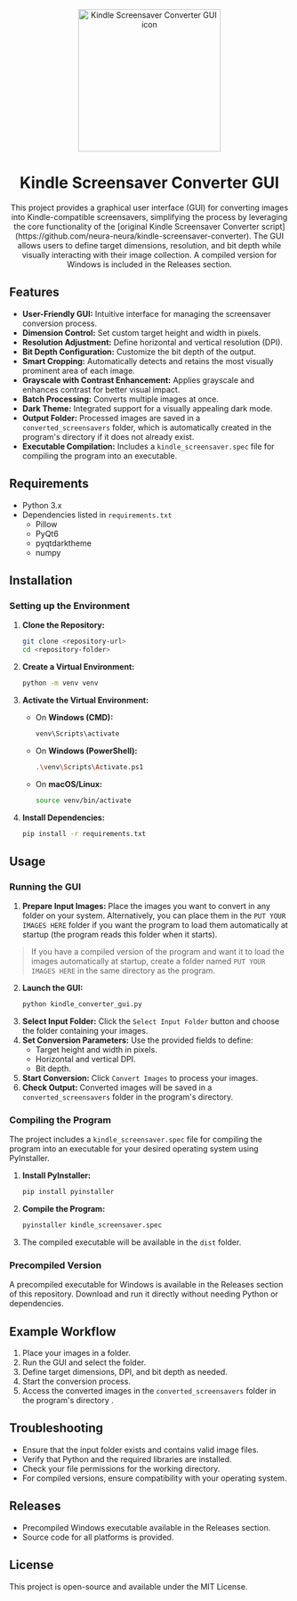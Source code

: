 <div align="center">
  <img src="./assets/icon.ico" alt="Kindle Screensaver Converter GUI icon" width="256">
</div>

<h1 align="center">Kindle Screensaver Converter GUI</h1>

<div align="center">
  This project provides a graphical user interface (GUI) for converting images into Kindle-compatible screensavers, simplifying the process by leveraging the core functionality of the [original Kindle Screensaver Converter script](https://github.com/neura-neura/kindle-screensaver-converter). The GUI allows users to define target dimensions, resolution, and bit depth while visually interacting with their image collection. A compiled version for Windows is included in the Releases section.
</div>

## Features

- **User-Friendly GUI:** Intuitive interface for managing the screensaver conversion process.
- **Dimension Control:** Set custom target height and width in pixels.
- **Resolution Adjustment:** Define horizontal and vertical resolution (DPI).
- **Bit Depth Configuration:** Customize the bit depth of the output.
- **Smart Cropping:** Automatically detects and retains the most visually prominent area of each image.
- **Grayscale with Contrast Enhancement:** Applies grayscale and enhances contrast for better visual impact.
- **Batch Processing:** Converts multiple images at once.
- **Dark Theme:** Integrated support for a visually appealing dark mode.
- **Output Folder:** Processed images are saved in a `converted_screensavers` folder, which is automatically created in the program's directory if it does not already exist.
- **Executable Compilation:** Includes a `kindle_screensaver.spec` file for compiling the program into an executable.

## Requirements

- Python 3.x
- Dependencies listed in `requirements.txt`
  - Pillow
  - PyQt6
  - pyqtdarktheme
  - numpy

## Installation

### Setting up the Environment

1. **Clone the Repository:**
   ```bash
   git clone <repository-url>
   cd <repository-folder>
   ```

2. **Create a Virtual Environment:**
   ```bash
   python -m venv venv
   ```

3. **Activate the Virtual Environment:**
   - On **Windows (CMD):**
     ```bash
     venv\Scripts\activate
     ```
   - On **Windows (PowerShell):**
     ```bash
     .\venv\Scripts\Activate.ps1
     ```
   - On **macOS/Linux:**
     ```bash
     source venv/bin/activate
     ```

4. **Install Dependencies:**
   ```bash
   pip install -r requirements.txt
   ```

## Usage

### Running the GUI

1. **Prepare Input Images:** Place the images you want to convert in any folder on your system. Alternatively, you can place them in the `PUT YOUR IMAGES HERE` folder if you want the program to load them automatically at startup (the program reads this folder when it starts). 

>If you have a compiled version of the program and want it to load the images automatically at startup, create a folder named `PUT YOUR IMAGES HERE` in the same directory as the program.
2. **Launch the GUI:**
   ```bash
   python kindle_converter_gui.py
   ```
3. **Select Input Folder:** Click the `Select Input Folder` button and choose the folder containing your images.
4. **Set Conversion Parameters:** Use the provided fields to define:
   - Target height and width in pixels.
   - Horizontal and vertical DPI.
   - Bit depth.
5. **Start Conversion:** Click `Convert Images` to process your images.
6. **Check Output:** Converted images will be saved in a `converted_screensavers` folder in the program's directory.

### Compiling the Program

The project includes a `kindle_screensaver.spec` file for compiling the program into an executable for your desired operating system using PyInstaller.

1. **Install PyInstaller:**
   ```bash
   pip install pyinstaller
   ```

2. **Compile the Program:**
   ```bash
   pyinstaller kindle_screensaver.spec
   ```

3. The compiled executable will be available in the `dist` folder.

### Precompiled Version

A precompiled executable for Windows is available in the Releases section of this repository. Download and run it directly without needing Python or dependencies.

## Example Workflow

1. Place your images in a folder.
2. Run the GUI and select the folder.
3. Define target dimensions, DPI, and bit depth as needed.
4. Start the conversion process.
5. Access the converted images in the `converted_screensavers` folder in the program's directory .

## Troubleshooting

- Ensure that the input folder exists and contains valid image files.
- Verify that Python and the required libraries are installed.
- Check your file permissions for the working directory.
- For compiled versions, ensure compatibility with your operating system.

## Releases

- Precompiled Windows executable available in the Releases section.
- Source code for all platforms is provided.

## License

This project is open-source and available under the MIT License.

